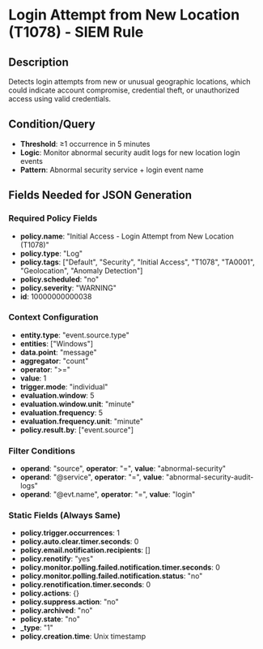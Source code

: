 # Login Attempt from New Location (T1078) - SIEM Rule

## Description
Detects login attempts from new or unusual geographic locations, which could indicate account compromise, credential theft, or unauthorized access using valid credentials.

## Condition/Query
- **Threshold**: ≥1 occurrence in 5 minutes
- **Logic**: Monitor abnormal security audit logs for new location login events
- **Pattern**: Abnormal security service + login event name

## Fields Needed for JSON Generation

### Required Policy Fields
- **policy.name**: "Initial Access - Login Attempt from New Location (T1078)"
- **policy.type**: "Log"
- **policy.tags**: ["Default", "Security", "Initial Access", "T1078", "TA0001", "Geolocation", "Anomaly Detection"]
- **policy.scheduled**: "no"
- **policy.severity**: "WARNING"
- **id**: 10000000000038

### Context Configuration
- **entity.type**: "event.source.type"
- **entities**: ["Windows"]
- **data.point**: "message"
- **aggregator**: "count"
- **operator**: ">="
- **value**: 1
- **trigger.mode**: "individual"
- **evaluation.window**: 5
- **evaluation.window.unit**: "minute"
- **evaluation.frequency**: 5
- **evaluation.frequency.unit**: "minute"
- **policy.result.by**: ["event.source"]

### Filter Conditions
- **operand**: "source", **operator**: "=", **value**: "abnormal-security"
- **operand**: "@service", **operator**: "=", **value**: "abnormal-security-audit-logs"
- **operand**: "@evt.name", **operator**: "=", **value**: "login"

### Static Fields (Always Same)
- **policy.trigger.occurrences**: 1
- **policy.auto.clear.timer.seconds**: 0
- **policy.email.notification.recipients**: []
- **policy.renotify**: "yes"
- **policy.monitor.polling.failed.notification.timer.seconds**: 0
- **policy.monitor.polling.failed.notification.status**: "no"
- **policy.renotification.timer.seconds**: 0
- **policy.actions**: {}
- **policy.suppress.action**: "no"
- **policy.archived**: "no"
- **policy.state**: "no"
- **_type**: "1"
- **policy.creation.time**: Unix timestamp